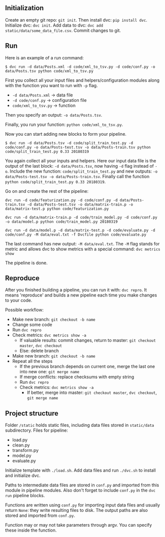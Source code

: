 ## Initialization
Create an empty git repo: `git init`. Then install dvc: `pip install dvc`. Initialize dvc: `dvc init`. Add data to dvc: `dvc add static/data/some_data_file.csv`. Commit changes to git.

## Run
Here is an example of a run command:

`$ dvc run -d data/Posts.xml -d code/xml_to_tsv.py -d code/conf.py
      -o data/Posts.tsv python code/xml_to_tsv.py`
      
First you collect all your input files and helpers/configuration modules along with
the function you want to run with `-p` flag.

* `-d data/Posts.xml` -> data file
* `-d code/conf.py` -> configuration file
* `code/xml_to_tsv.py` -> function

Then you specify an output: `-o data/Posts.tsv`.

Finally, you run your function: `python code/xml_to_tsv.py`.

Now you can start adding new blocks to form your pipeline.

`$ dvc run -d data/Posts.tsv -d code/split_train_test.py
        -d code/conf.py
        -o data/Posts-test.tsv -o data/Posts-train.tsv
        python code/split_train_test.py 0.33 20180319`
        
You again collect all your inputs and helpers. Here our input data file
is the output of the last block: `-d data/Posts.tsv`, now having `-d`
flag instead of `-o`. Include the new function: `code/split_train_test.py`
and new outputs: `-o data/Posts-test.tsv -o data/Posts-train.tsv`. Finally
call the function `python code/split_train_test.py 0.33 20180319`.

Go on and create the rest of the pipeline:

`dvc run -d code/featurization.py -d code/conf.py
        -d data/Posts-train.tsv -d data/Posts-test.tsv
        -o data/matrix-train.p -o data/matrix-test.p
        python code/featurization.py`
        
`dvc run -d data/matrix-train.p -d code/train_model.py
        -d code/conf.py -o data/model.p
        python code/train_model.py 20180319`
        
`dvc run -d data/model.p -d data/matrix-test.p
        -d code/evaluate.py -d code/conf.py -M data/eval.txt
        -f Dvcfile
        python code/evaluate.py`

The last command has new output: `-M data/eval.txt`. The `-M` flag
stands for metric and allows dvc to show metrics with a special command:
`dvc metrics show`

The pipeline is done.

## Reproduce

After you finished building a pipeline, you can run it with: `dvc repro`.
It means 'reproduce' and builds a new pipeline each time you make changes to your code.

Possible workflow:

* Make new branch: `git checkout -b name`
* Change some code
* Run `dvc repro`
* Check metrics: `dvc metrics show -a`
    * If valuable results: commit changes, return to master: `git checkout master`, `dvc checkout`
    * Else: delete branch
* Make new branch: `git checkout -b name`
* Repeat all the steps
    * If the previous branch depends on current one, merge the last one into new one: `git merge name`
    * If merge conflicts: replace checksums with empty string
    * Run `dvc repro`
    * Check metrics: `dvc metrics show -a`
        * If better, merge into master: `git checkout master`, `dvc checkout`, `git merge name`
    
## Project structure

Folder `/static` holds static files, including data files stored in `static/data` subdirectory.
Files for pipeline:
* load.py
* clean.py
* transform.py
* model.py
* evaluate.py

Initialize template with `./load.sh`. Add data files and run `./dvc.sh` to install and initialize dvc.

Paths to intermediate data files are stored in `conf.py` and imported from this module in pipeline modules.
Also don't forget to include `conf.py` in the `dvc run` pipeline blocks.

Functions are written using `conf.py` for importing input data files and usually return `None`: they write resulting files to disk.
The output paths are also stored and imported from `conf.py`.

Function may or may not take parameters through argv. You can specify these inside the function.
